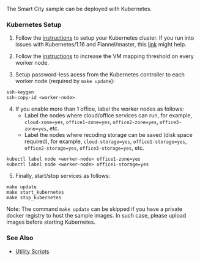 
The Smart City sample can be deployed with Kubernetes. 

### Kubernetes Setup

1. Follow the [instructions](https://kubernetes.io/docs/setup) to setup your Kubernetes cluster. If you run into issues with Kubernetes/1.16 and Flannel/master, this [link](https://stackoverflow.com/questions/58024643/kubernetes-master-node-not-ready-state) might help.

2. Follow the [instructions](https://www.elastic.co/guide/en/elasticsearch/reference/6.8/vm-max-map-count.html) to increase the VM mapping threshold on every worker node.

3. Setup password-less acess from the Kubernetes controller to each worker node (required by ```make update```):   

```
ssh-keygen
ssh-copy-id <worker-node>
```

4. If you enable more than 1 office, label the worker nodes as follows:    
    - Label the nodes where cloud/office services can run, for example, ```cloud-zone=yes```, ```office1-zone=yes```, ```office2-zone=yes```, ```office3-zone=yes```, etc.
    - Label the nodes where recoding storage can be saved (disk space required), for example, ```cloud-storage=yes```, ```office1-storage=yes```, ```office2-storage=yes```, ```office3-storage=yes```, etc.

```
kubectl label node <worker-node> office1-zone=yes
kubectl label node <worker-node> office1-storage=yes
```

5. Finally, start/stop services as follows:   

```
make update
make start_kubernetes
make stop_kubernetes
```

Note: The command ```make update``` can be skipped if you have a private docker registry to host the sample images. In such case, please upload images before starting Kubernetes.   

### See Also 

- [Utility Scripts](../../doc/script.md)   

